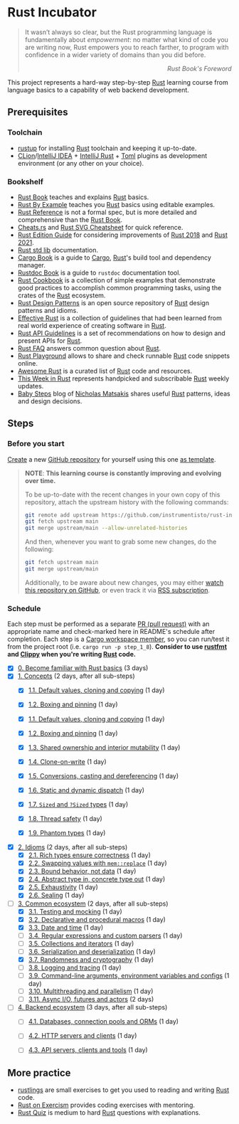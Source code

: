 Rust Incubator
==============

> It wasn’t always so clear, but the Rust programming language is fundamentally about _empowerment_: no matter what kind of code you are writing now, Rust empowers you to reach farther, to program with confidence in a wider variety of domains than you did before.
_<div align="right">Rust Book's Foreword</div>_

This project represents a hard-way step-by-step [Rust] learning course from language basics to a capability of web backend development.




## Prerequisites


### Toolchain

- [rustup] for installing [Rust] toolchain and keeping it up-to-date.
- [CLion]/[IntelliJ IDEA] + [IntelliJ Rust] + [Toml][IntelliJ Toml] plugins as development environment (or any other on your choice).


### Bookshelf

- [Rust Book] teaches and explains [Rust] basics.
- [Rust By Example] teaches you [Rust] basics using editable examples.
- [Rust Reference] is not a formal spec, but is more detailed and comprehensive than the [Rust Book].
- [Cheats.rs] and [Rust SVG Cheatsheet] for quick reference.
- [Rust Edition Guide] for considering improvements of [Rust 2018] and [Rust 2021].
- [Rust std lib] documentation.
- [Cargo Book] is a guide to [Cargo], [Rust]'s build tool and dependency manager.
- [Rustdoc Book] is a guide to `rustdoc` documentation tool.
- [Rust Cookbook] is a collection of simple examples that demonstrate good practices to accomplish common programming tasks, using the crates of the [Rust] ecosystem.
- [Rust Design Patterns] is an open source repository of [Rust] design patterns and idioms.
- [Effective Rust] is a collection of guidelines that had been learned from real world experience of creating software in [Rust].
- [Rust API Guidelines] is a set of recommendations on how to design and present APIs for [Rust].
- [Rust FAQ] answers common question about [Rust].
- [Rust Playground] allows to share and check runnable [Rust] code snippets online.
- [Awesome Rust] is a curated list of [Rust] code and resources.
- [This Week in Rust] represents handpicked and subscribable [Rust] weekly updates.
- [Baby Steps] blog of [Nicholas Matsakis](https://github.com/nikomatsakis) shares useful [Rust] patterns, ideas and design decisions.




## Steps


### Before you start

[Create][1] a new [GitHub repository] for yourself using this one [as template][11].

> __NOTE__: __This learning course is constantly improving and evolving over time.__ 
>
> To be up-to-date with the recent changes in your own copy of this repository, attach the upstream history with the following commands:
> ```bash
> git remote add upstream https://github.com/instrumentisto/rust-incubator.git
> git fetch upstream main
> git merge upstream/main --allow-unrelated-histories
> ```
> And then, whenever you want to grab some new changes, do the following:
> ```bash
> git fetch upstream main
> git merge upstream/main
> ```
> Additionally, to be aware about new changes, you may either [watch this repository on GitHub][2], or even track it via [RSS subscription].


### Schedule

Each step must be performed as a separate [PR (pull request)][PR] with an appropriate name and check-marked here in README's schedule after completion. Each step is a [Cargo workspace member][13], so you can run/test it from the project root (i.e. `cargo run -p step_1_8`). __Consider to use [rustfmt] and [Clippy] when you're writing [Rust] code.__

- [x] [0. Become familiar with Rust basics][Step 0] (3 days)
- [x] [1. Concepts][Step 1] (2 days, after all sub-steps)
    - [x] [1.1. Default values, cloning and copying][Step 1.1] (1 day)
    - [x] [1.2. Boxing and pinning][Step 1.2] (1 day)
    - [x] [1.1. Default values, cloning and copying][Step 1.1] (1 day)
    - [x] [1.2. Boxing and pinning][Step 1.2] (1 day)

    - [x] [1.3. Shared ownership and interior mutability][Step 1.3] (1 day)
    - [x] [1.4. Clone-on-write][Step 1.4] (1 day)
    - [x] [1.5. Conversions, casting and dereferencing][Step 1.5] (1 day)
    - [x] [1.6. Static and dynamic dispatch][Step 1.6] (1 day)
    - [x] [1.7. `Sized` and `?Sized` types][Step 1.7] (1 day)
    - [x] [1.8. Thread safety][Step 1.8] (1 day)
    - [x] [1.9. Phantom types][Step 1.9] (1 day)
- [x] [2. Idioms][Step 2] (2 days, after all sub-steps)
    - [x] [2.1. Rich types ensure correctness][Step 2.1] (1 day)
    - [x] [2.2. Swapping values with `mem::replace`][Step 2.2] (1 day)
    - [x] [2.3. Bound behavior, not data][Step 2.3] (1 day)
    - [x] [2.4. Abstract type in, concrete type out][Step 2.4] (1 day)
    - [x] [2.5. Exhaustivity][Step 2.5] (1 day)
    - [x] [2.6. Sealing][Step 2.6] (1 day)
- [ ] [3. Common ecosystem][Step 3] (2 days, after all sub-steps)
    - [x] [3.1. Testing and mocking][Step 3.1] (1 day)
    - [x] [3.2. Declarative and procedural macros][Step 3.2] (1 day)
    - [x] [3.3. Date and time][Step 3.3] (1 day)
    - [ ] [3.4. Regular expressions and custom parsers][Step 3.4] (1 day)
    - [ ] [3.5. Collections and iterators][Step 3.5] (1 day)
    - [ ] [3.6. Serialization and deserialization][Step 3.6] (1 day)
    - [x] [3.7. Randomness and cryptography][Step 3.7] (1 day)
    - [ ] [3.8. Logging and tracing][Step 3.8] (1 day)
    - [ ] [3.9. Command-line arguments, environment variables and configs][Step 3.9] (1 day)
    - [ ] [3.10. Multithreading and parallelism][Step 3.10] (1 day)
    - [ ] [3.11. Async I/O, futures and actors][Step 3.11] (2 days)
- [ ] [4. Backend ecosystem][Step 4] (3 days, after all sub-steps)
    - [ ] [4.1. Databases, connection pools and ORMs][Step 4.1] (1 day)
    - [ ] [4.2. HTTP servers and clients][Step 4.2] (1 day)
    - [ ] [4.3. API servers, clients and tools][Step 4.3] (1 day)




## More practice

- [rustlings] are small exercises to get you used to reading and writing [Rust] code.
- [Rust on Exercism] provides coding exercises with mentoring.
- [Rust Quiz] is medium to hard [Rust] questions with explanations.




[Step 0]: 0_basics
[Step 1]: 1_concepts
[Step 1.1]: 1_concepts/1_1_default_clone_copy
[Step 1.2]: 1_concepts/1_2_box_pin
[Step 1.3]: 1_concepts/1_3_rc_cell
[Step 1.4]: 1_concepts/1_4_cow
[Step 1.5]: 1_concepts/1_5_convert_cast_deref
[Step 1.6]: 1_concepts/1_6_dispatch
[Step 1.7]: 1_concepts/1_7_sized
[Step 1.8]: 1_concepts/1_8_thread_safety
[Step 1.9]: 1_concepts/1_9_phantom
[Step 2]: 2_idioms
[Step 2.1]: 2_idioms/2_1_type_safety
[Step 2.2]: 2_idioms/2_2_mem_replace
[Step 2.3]: 2_idioms/2_3_bound_impl
[Step 2.4]: 2_idioms/2_4_generic_in_type_out
[Step 2.5]: 2_idioms/2_5_exhaustivity
[Step 2.6]: 2_idioms/2_6_sealing
[Step 3]: 3_ecosystem
[Step 3.1]: 3_ecosystem/3_1_testing
[Step 3.2]: 3_ecosystem/3_2_macro
[Step 3.3]: 3_ecosystem/3_3_date_time
[Step 3.4]: 3_ecosystem/3_4_regex_parsing
[Step 3.5]: 3_ecosystem/3_5_collections
[Step 3.6]: 3_ecosystem/3_6_serde
[Step 3.7]: 3_ecosystem/3_7_rand_crypto
[Step 3.8]: 3_ecosystem/3_8_log
[Step 3.9]: 3_ecosystem/3_9_cmd_env_conf
[Step 3.10]: 3_ecosystem/3_10_threads
[Step 3.11]: 3_ecosystem/3_11_async
[Step 4]: 4_backend
[Step 4.1]: 4_backend/4_1_db
[Step 4.2]: 4_backend/4_2_http
[Step 4.3]: 4_backend/4_3_api

[Awesome Rust]: https://github.com/rust-unofficial/awesome-rust
[Baby Steps]: http://smallcultfollowing.com/babysteps
[Cargo]: https://github.com/rust-lang/cargo
[Cargo Book]: https://doc.rust-lang.org/cargo
[Cheats.rs]: https://cheats.rs
[CLion]: https://www.jetbrains.com/clion
[Clippy]: https://github.com/rust-lang/rust-clippy
[Effective Rust]: https://www.lurklurk.org/effective-rust
[GitHub repository]: https://help.github.com/articles/github-glossary/#repository
[IntelliJ IDEA]: https://www.jetbrains.com/idea
[IntelliJ Rust]: https://intellij-rust.github.io
[IntelliJ Toml]: https://plugins.jetbrains.com/plugin/8195-toml
[PR]: https://help.github.com/articles/github-glossary/#pull-request
[RSS subscription]: https://github.com/instrumentisto/rust-incubator/commits/main.atom
[Rust]: https://www.rust-lang.org
[Rust 2018]: https://doc.rust-lang.org/edition-guide/rust-2018/index.html
[Rust 2021]: https://doc.rust-lang.org/edition-guide/rust-2021/index.html
[Rust API Guidelines]: https://rust-lang.github.io/api-guidelines
[Rust Book]: https://doc.rust-lang.org/book
[Rust By Example]: https://doc.rust-lang.org/rust-by-example
[Rust Cookbook]: https://rust-lang-nursery.github.io/rust-cookbook
[Rust Design Patterns]: https://rust-unofficial.github.io/patterns
[Rust Edition Guide]: https://doc.rust-lang.org/edition-guide
[Rust FAQ]: https://prev.rust-lang.org/faq.html
[Rust on Exercism]: https://exercism.org/tracks/rust/exercises
[Rust Playground]: https://play.rust-lang.org
[Rust Quiz]: https://github.com/dtolnay/rust-quiz
[Rust Reference]: https://doc.rust-lang.org/reference
[Rust std lib]: https://doc.rust-lang.org/std
[Rust SVG Cheatsheet]: https://www.breakdown-notes.com/make/load/rust_cs_canvas/true
[Rustdoc Book]: https://doc.rust-lang.org/rustdoc
[rustfmt]: https://github.com/rust-lang/rustfmt
[rustlings]: https://rustlings.cool
[rustup]: https://rustup.rs
[This Week in Rust]: https://this-week-in-rust.org

[1]: https://github.com/instrumentisto/rust-incubator/generate
[2]: https://github.com/instrumentisto/rust-incubator/subscription
[11]: https://help.github.com/en/articles/creating-a-repository-from-a-template
[13]: https://doc.rust-lang.org/book/ch14-03-cargo-workspaces.html
